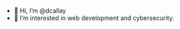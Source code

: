 - 👋 Hi, I’m @dcallay
- 👀 I’m interested in web development and cybersecurity.

<!---
dutifull/dutifull is a ✨ special ✨ repository because its `README.md` (this file) appears on your GitHub profile.
You can click the Preview link to take a look at your changes.
--->
